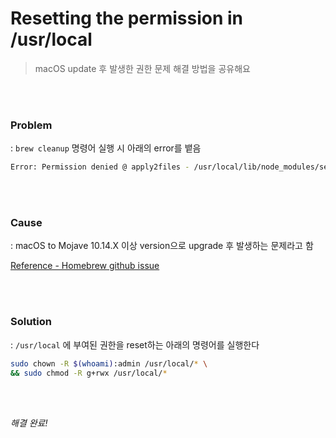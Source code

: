 # Resetting the permission in /usr/local

> macOS update 후 발생한 권한 문제 해결 방법을 공유해요

<br>

<br>

### Problem

: `brew cleanup` 명령어 실행 시 아래의 error를 뱉음

```bash
Error: Permission denied @ apply2files - /usr/local/lib/node_modules/serverless/node_modules/.bin/detect-libc
```

<br>

<br>

### Cause

: macOS to Mojave 10.14.X 이상 version으로 upgrade 후 발생하는 문제라고 함 

[Reference - Homebrew github issue](https://github.com/Homebrew/homebrew-core/issues/45009#issuecomment-543795948)

<br>

<br>

### Solution

: `/usr/local` 에 부여된 권한을 reset하는 아래의 명령어를 실행한다

```bash
sudo chown -R $(whoami):admin /usr/local/* \
&& sudo chmod -R g+rwx /usr/local/*
```

<br>

<br>

*해결 완료!*